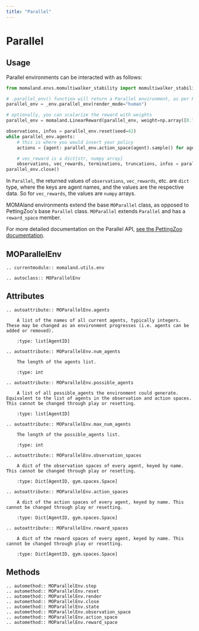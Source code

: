 ```yaml
---
title: "Parallel"
---
```


# Parallel
## Usage
Parallel environments can be interacted with as follows:

```python
from momaland.envs.momultiwalker_stability import momultiwalker_stability_v0 as _env

# .parallel_env() function will return a Parallel environment, as per PZ standard
parallel_env = _env.parallel_env(render_mode="human")

# optionally, you can scalarize the reward with weights
parallel_env = momaland.LinearReward(parallel_env, weight=np.array([0.7, 0.3]))

observations, infos = parallel_env.reset(seed=42)
while parallel_env.agents:
    # this is where you would insert your policy
    actions = {agent: parallel_env.action_space(agent).sample() for agent in parallel_env.agents}

    # vec_reward is a dict[str, numpy array]
    observations, vec_rewards, terminations, truncations, infos = parallel_env.step(actions)
parallel_env.close()
```

In `Parallel`, the returned values of `observations`, `vec_rewards`, etc. are `dict` type, where the keys are agent names, and the values are the respective data. So for `vec_rewards`, the values are `numpy` arrays.

MOMAland environments extend the base `MOParallel` class, as opposed to PettingZoo's base `Parallel` class. `MOParallel` extends `Parallel` and has a `reward_space` member.

For more detailed documentation on the Parallel API, [see the PettingZoo documentation](https://pettingzoo.farama.org/api/parallel/).

## MOParallelEnv
```{eval-rst}
.. currentmodule:: momaland.utils.env

.. autoclass:: MOParallelEnv
```
## Attributes
```{eval-rst}
.. autoattribute:: MOParallelEnv.agents

    A list of the names of all current agents, typically integers. These may be changed as an environment progresses (i.e. agents can be added or removed).

    :type: list[AgentID]

.. autoattribute:: MOParallelEnv.num_agents

    The length of the agents list.

    :type: int

.. autoattribute:: MOParallelEnv.possible_agents

    A list of all possible_agents the environment could generate. Equivalent to the list of agents in the observation and action spaces. This cannot be changed through play or resetting.

    :type: list[AgentID]

.. autoattribute:: MOParallelEnv.max_num_agents

    The length of the possible_agents list.

    :type: int

.. autoattribute:: MOParallelEnv.observation_spaces

    A dict of the observation spaces of every agent, keyed by name. This cannot be changed through play or resetting.

    :type: Dict[AgentID, gym.spaces.Space]

.. autoattribute:: MOParallelEnv.action_spaces

    A dict of the action spaces of every agent, keyed by name. This cannot be changed through play or resetting.

    :type: Dict[AgentID, gym.spaces.Space]

.. autoattribute:: MOParallelEnv.reward_spaces

    A dict of the reward spaces of every agent, keyed by name. This cannot be changed through play or resetting.

    :type: Dict[AgentID, gym.spaces.Space]
```

## Methods
```{eval-rst}
.. automethod:: MOParallelEnv.step
.. automethod:: MOParallelEnv.reset
.. automethod:: MOParallelEnv.render
.. automethod:: MOParallelEnv.close
.. automethod:: MOParallelEnv.state
.. automethod:: MOParallelEnv.observation_space
.. automethod:: MOParallelEnv.action_space
.. automethod:: MOParallelEnv.reward_space
```
